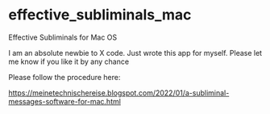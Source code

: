 # effective_subliminals_mac
Effective Subliminals for Mac OS

I am an absolute newbie to X code. Just wrote this app for myself. Please let me know if you like it by any chance

Please follow the procedure here:

https://meinetechnischereise.blogspot.com/2022/01/a-subliminal-messages-software-for-mac.html

